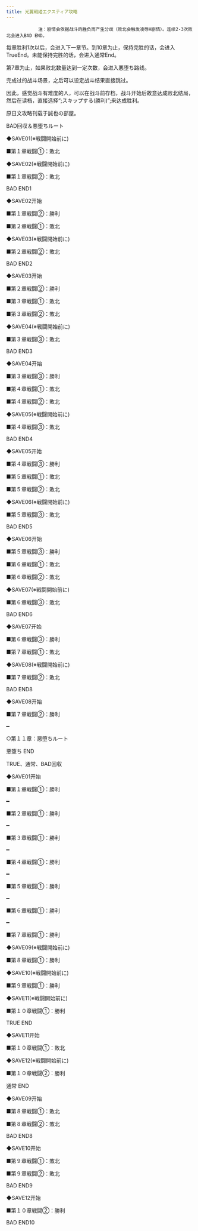 ```yaml
---
title: 光翼戦姫エクスティア攻略
---
```


                注：剧情会依据战斗的胜负而产生分歧（败北会触发凌辱H剧情）。连续2-3次败北会进入BAD END。

每章胜利1次以后，会进入下一章节。到10章为止，保持完胜的话，会进入TrueEnd。未能保持完胜的话，会进入通常End。

第7章为止，如果败北数量达到一定次数，会进入悪堕ち路线。

完成过的战斗场景，之后可以设定战斗结果直接跳过。

因此，感觉战斗有难度的人，可以在战斗前存档，战斗开始后故意达成败北结局，然后在读档，直接选择“;スキップする(勝利)”;来达成胜利。

原日文攻略刊载于誠也の部屋。



BAD回収＆悪堕ちルート



◆SAVE01(※戦闘開始前に)

■第１章戦闘①：敗北

◆SAVE02(※戦闘開始前に)

■第１章戦闘②：敗北



BAD END1



◆SAVE02开始

■第１章戦闘②：勝利

■第２章戦闘①：敗北

◆SAVE03(※戦闘開始前に)

■第２章戦闘②：敗北



BAD END2



◆SAVE03开始

■第２章戦闘②：勝利

■第３章戦闘①：敗北

■第３章戦闘②：敗北

◆SAVE04(※戦闘開始前に)

■第３章戦闘③：敗北



BAD END3



◆SAVE04开始

■第３章戦闘③：勝利

■第４章戦闘①：敗北

■第４章戦闘②：敗北

◆SAVE05(※戦闘開始前に)

■第４章戦闘③：敗北



BAD END4



◆SAVE05开始

■第４章戦闘③：勝利

■第５章戦闘①：敗北

■第５章戦闘②：敗北

◆SAVE06(※戦闘開始前に)

■第５章戦闘③：敗北



BAD END5



◆SAVE06开始

■第５章戦闘③：勝利

■第６章戦闘①：敗北

■第６章戦闘②：敗北

◆SAVE07(※戦闘開始前に)

■第６章戦闘③：敗北



BAD END6



◆SAVE07开始

■第６章戦闘③：勝利

■第７章戦闘①：敗北

◆SAVE08(※戦闘開始前に)

■第７章戦闘②：敗北



BAD END8



◆SAVE08开始

■第７章戦闘②：勝利

━

○第１１章：悪堕ちルート



悪堕ち END



TRUE、通常、BAD回収



◆SAVE01开始

■第１章戦闘①：勝利

━

■第２章戦闘①：勝利

━

■第３章戦闘①：勝利

━

■第４章戦闘①：勝利

━

■第５章戦闘①：勝利

━

■第６章戦闘①：勝利

━

■第７章戦闘①：勝利

◆SAVE09(※戦闘開始前に)

■第８章戦闘①：勝利

◆SAVE10(※戦闘開始前に)

■第９章戦闘①：勝利

◆SAVE11(※戦闘開始前に)

■第１０章戦闘①：勝利



TRUE END



◆SAVE11开始

■第１０章戦闘①：敗北

◆SAVE12(※戦闘開始前に)

■第１０章戦闘②：勝利



通常 END



◆SAVE09开始

■第８章戦闘①：敗北

■第８章戦闘②：敗北



BAD END8



◆SAVE10开始

■第９章戦闘①：敗北

■第９章戦闘②：敗北



BAD END9



◆SAVE12开始

■第１０章戦闘②：勝利



BAD END10


              
